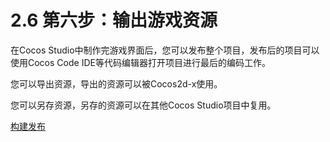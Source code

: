 # 2.6 第六步：输出游戏资源

在Cocos Studio中制作完游戏界面后，您可以发布整个项目，发布后的项目可以使用Cocos Code IDE等代码编辑器打开项目进行最后的编码工作。

您可以导出资源，导出的资源可以被Cocos2d-x使用。

您可以另存资源，另存的资源可以在其他Cocos Studio项目中复用。

[构建发布](../publish/zh.md)

